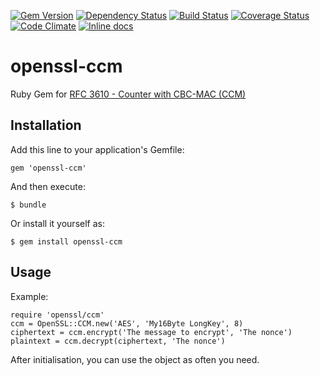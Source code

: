[![Gem Version](https://badge.fury.io/rb/openssl-ccm.png)](http://badge.fury.io/rb/openssl-ccm)
[![Dependency Status](https://gemnasium.com/SmallLars/openssl-ccm.png)](https://gemnasium.com/SmallLars/openssl-ccm)
[![Build Status](https://travis-ci.org/SmallLars/openssl-ccm.png?branch=master)](https://travis-ci.org/SmallLars/openssl-ccm)
[![Coverage Status](https://coveralls.io/repos/SmallLars/openssl-ccm/badge.png?branch=master)](https://coveralls.io/r/SmallLars/openssl-ccm)
[![Code Climate](https://codeclimate.com/github/SmallLars/openssl-ccm.png)](https://codeclimate.com/github/SmallLars/openssl-ccm)
[![Inline docs](http://inch-pages.github.io/github/smalllars/openssl-ccm.png)](http://inch-pages.github.io/github/smalllars/openssl-ccm)

# openssl-ccm

Ruby Gem for [RFC 3610 - Counter with CBC-MAC (CCM)](http://tools.ietf.org/html/rfc3610)

## Installation

Add this line to your application's Gemfile:

    gem 'openssl-ccm'

And then execute:

    $ bundle

Or install it yourself as:

    $ gem install openssl-ccm

## Usage

Example:

    require 'openssl/ccm'
    ccm = OpenSSL::CCM.new('AES', 'My16Byte LongKey', 8)
    ciphertext = ccm.encrypt('The message to encrypt', 'The nonce')
    plaintext = ccm.decrypt(ciphertext, 'The nonce')

After initialisation, you can use the object as often you need.
